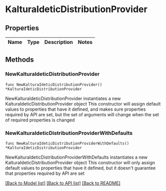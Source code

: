 # KalturaIdeticDistributionProvider

## Properties

Name | Type | Description | Notes
------------ | ------------- | ------------- | -------------

## Methods

### NewKalturaIdeticDistributionProvider

`func NewKalturaIdeticDistributionProvider() *KalturaIdeticDistributionProvider`

NewKalturaIdeticDistributionProvider instantiates a new KalturaIdeticDistributionProvider object
This constructor will assign default values to properties that have it defined,
and makes sure properties required by API are set, but the set of arguments
will change when the set of required properties is changed

### NewKalturaIdeticDistributionProviderWithDefaults

`func NewKalturaIdeticDistributionProviderWithDefaults() *KalturaIdeticDistributionProvider`

NewKalturaIdeticDistributionProviderWithDefaults instantiates a new KalturaIdeticDistributionProvider object
This constructor will only assign default values to properties that have it defined,
but it doesn't guarantee that properties required by API are set


[[Back to Model list]](../README.md#documentation-for-models) [[Back to API list]](../README.md#documentation-for-api-endpoints) [[Back to README]](../README.md)


